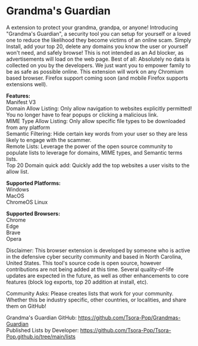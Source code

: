 <H1> Grandma's Guardian</H1>

A extension to protect your grandma, grandpa, or anyone! Introducing "Grandma's Guardian", a security tool you can setup for yourself or a loved one to reduce the likelihood they become victims of an online scam. Simply Install, add your top 20, delete any domains you know the user or yourself won't need, and safely browse! This is not intended as an Ad blocker, as advertisements will load on the web page. Best of all: Absolutely no data is collected on you by the developers. We just want you to empower family to be as safe as possible online. This extension will work on any Chromium based browser. Firefox support coming soon (and mobile Firefox supports extensions well). 

<b>Features:</b>  
Manifest V3  
Domain Allow Listing: Only allow navigation to websites explicitly permitted! You no longer have to fear popups or clicking a malicious link.  
MIME Type Allow Listing: Only allow specific file types to be downloaded from any platform  
Semantic Filtering: Hide certain key words from your user so they are less likely to engage with the scammer.   
Remote Lists: Leverage the power of the open source community to populate lists to leverage for domains, MIME types, and Semantic terms lists.   
Top 20 Domain quick add: Quickly add the top websites a user visits to the allow list. 

<b>Supported Platforms:</b>  
Windows  
MacOS  
ChromeOS
Linux  

<b>Supported Browsers:</b>  
Chrome  
Edge  
Brave  
Opera  

Disclaimer: This browser extension is developed by someone who is active in the defensive cyber security community and based in North Carolina, United States. This tool's source code is open source, however contributions are not being added at this time. Several quality-of-life updates are expected in the future, as well as other enhancements to core features (block log exports, top 20 addition at install, etc). 

Community Asks: Please creates lists that work for your community. Whether this be industry specific, other countries, or localities, and share them on GitHub! 

Grandma's Guardian GitHub: https://github.com/Tsora-Pop/Grandmas-Guardian   
Published Lists by Developer: https://github.com/Tsora-Pop/Tsora-Pop.github.io/tree/main/lists
